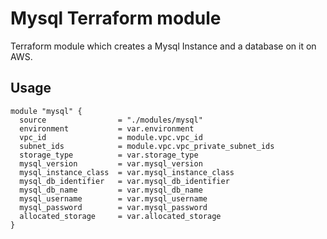 # Mysql Terraform module

Terraform module which creates a Mysql Instance and a database on it on AWS.

## Usage

```hcl
module "mysql" {
  source                = "./modules/mysql"
  environment           = var.environment
  vpc_id                = module.vpc.vpc_id
  subnet_ids            = module.vpc.vpc_private_subnet_ids
  storage_type          = var.storage_type
  mysql_version         = var.mysql_version
  mysql_instance_class  = var.mysql_instance_class
  mysql_db_identifier   = var.mysql_db_identifier
  mysql_db_name         = var.mysql_db_name
  mysql_username        = var.mysql_username
  mysql_password        = var.mysql_password
  allocated_storage     = var.allocated_storage
}
```